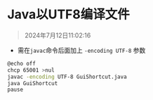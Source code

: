 # Java以UTF8编译文件

> 2024年7月12日11:02:16

* 需在`javac`命令后面加上 `-encoding UTF-8` 参数

```bash
@echo off
chcp 65001 >nul
javac -encoding UTF-8 GuiShortcut.java
java GuiShortcut
pause
```

